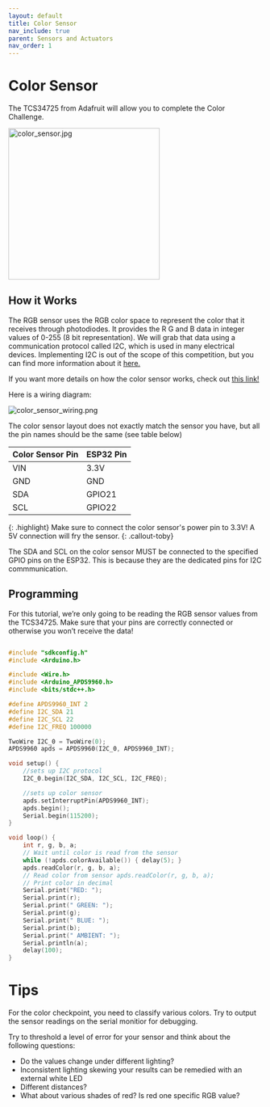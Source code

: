 ```yaml
---
layout: default
title: Color Sensor
nav_include: true
parent: Sensors and Actuators
nav_order: 1
---
```


# Color Sensor
The TCS34725 from Adafruit will allow you to complete the Color Challenge.

<img src="{{ '/_assets/images/color_sensor.jpg' | prepend: site.baseurl }}" alt="color_sensor.jpg" width=300 height=300>

## How it Works
The RGB sensor uses the RGB color space to represent the color that it receives through photodiodes. It provides the R G and B data in integer values of 0-255 (8 bit representation). We will grab that data using a communication protocol called I2C, which is used in many electrical devices. Implementing I2C is out of the scope of this competition, but you can find more information about it [here.](https://learn.sparkfun.com/tutorials/i2c/all)

If you want more details on how the color sensor works, check out [this link!](https://www.utmel.com/components/everything-you-know-about-tcs34725-color-sensors-faq?id=1986)

Here is a wiring diagram:

<img src="{{ '/_assets/images/color_sensor_wiring.png' | prepend: site.baseurl }}" alt="color_sensor_wiring.png">

The color sensor layout does not exactly match the sensor you have, but all the pin names should be the same (see table below)

|  Color Sensor Pin   | ESP32 Pin          |
|:-------------|:------------------|
| VIN          | 3.3V                      |
| GND        | GND      |
| SDA       |  GPIO21   |
| SCL     |  GPIO22    |

{: .highlight}
Make sure to connect the color sensor's power pin to 3.3V! A 5V connection will fry the sensor.
{: .callout-toby}

The SDA and SCL on the color sensor MUST be connected to the specified GPIO pins on the ESP32. This is because they are the dedicated pins for I2C commmunication.

## Programming
For this tutorial, we’re only going to be reading the RGB sensor values from the TCS34725. Make sure that your pins are correctly connected or otherwise you won’t receive the data!

```cpp

#include "sdkconfig.h"
#include <Arduino.h>

#include <Wire.h>
#include <Arduino_APDS9960.h>
#include <bits/stdc++.h>

#define APDS9960_INT 2
#define I2C_SDA 21
#define I2C_SCL 22
#define I2C_FREQ 100000

TwoWire I2C_0 = TwoWire(0);
APDS9960 apds = APDS9960(I2C_0, APDS9960_INT);

void setup() {
    //sets up I2C protocol
    I2C_0.begin(I2C_SDA, I2C_SCL, I2C_FREQ);

    //sets up color sensor
    apds.setInterruptPin(APDS9960_INT);
    apds.begin();
    Serial.begin(115200);
}

void loop() {
    int r, g, b, a;
    // Wait until color is read from the sensor 
    while (!apds.colorAvailable()) { delay(5); }
    apds.readColor(r, g, b, a);
    // Read color from sensor apds.readColor(r, g, b, a);
    // Print color in decimal 
    Serial.print("RED: ");
    Serial.print(r);
    Serial.print(" GREEN: ");
    Serial.print(g);
    Serial.print(" BLUE: ");
    Serial.print(b);
    Serial.print(" AMBIENT: ");
    Serial.println(a);
    delay(100);
}
```

# Tips
For the color checkpoint, you need to classify various colors. Try to output the sensor readings on the serial monitior for debugging.

Try to threshold a level of error for your sensor and think about the following questions:
* Do the values change under different lighting? 
 * Inconsistent lighting skewing your results can be remedied with an external white LED
* Different distances? 
* What about various shades of red? Is red one specific RGB value?

